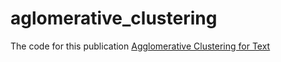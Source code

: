 # aglomerative_clustering

The code for this publication [Agglomerative Clustering for Text]([https://link-url-here.org](https://medium.com/@fahdbalogun.a/agglomerative-clustering-for-text-1d9d2b17124f))

<a id='ssFeatures'></a>

